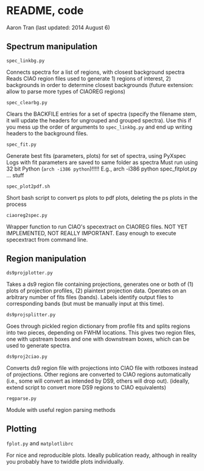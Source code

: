 README, code
============

Aaron Tran
(last updated: 2014 August 6)

Spectrum manipulation
---------------------

`spec_linkbg.py`

Connects spectra for a list of regions, with closest background spectra
Reads CIAO region files used to generate 1) regions of interest, 2) backgrounds
in order to determine closest backgrounds
(future extension: allow to parse more types of CIAOREG regions)

`spec_clearbg.py`

Clears the BACKFILE entries for a set of spectra (specify the filename stem, it
will update the headers for ungrouped and grouped spectra).
Use this if you mess up the order of arguments to `spec_linkbg.py` and end up
writing headers to the background files.

`spec_fit.py`

Generate best fits (parameters, plots) for set of spectra, using PyXspec
Logs with fit parameters are saved to same folder as spectra
Must run using 32 bit Python (`arch -i386 python`)!!!!!  E.g.,
    arch -i386 python spec_fitplot.py ... stuff

`spec_plot2pdf.sh`

Short bash script to convert ps plots to pdf plots, deleting the ps plots in
the process

`ciaoreg2spec.py`

Wrapper function to run CIAO's specextract on CIAOREG files.
NOT YET IMPLEMENTED, NOT REALLY IMPORTANT.  Easy enough to
execute specextract from command line.


Region manipulation
-------------------

`ds9projplotter.py`

Takes a ds9 region file containing projections, generates one or both of
(1) plots of projection profiles, (2) plaintext projection data.
Operates on an arbitrary number of fits files (bands).  Labels identify output
files to corresponding bands (but must be manually input at this time).

`ds9projsplitter.py`

Goes through pickled region dictionary from profile fits and splits regions
into two pieces, depending on FWHM locations.  This gives two region files, one
with upstream boxes and one with downstream boxes, which can be used to
generate spectra.

`ds9proj2ciao.py`

Converts ds9 region file with projections into CIAO file with rotboxes instead
of projections.  Other regions are converted to CIAO regions automatically
(i.e., some will convert as intended by DS9, others will drop out).
(ideally, extend script to convert more DS9 regions to CIAO equivalents)

`regparse.py`

Module with useful region parsing methods

Plotting
--------

`fplot.py` and `matplotlibrc`

For nice and reproducible plots.  Ideally publication ready, although
in reality you probably have to twiddle plots individually.


